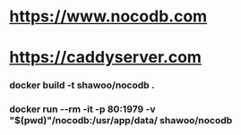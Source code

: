 # https://www.nocodb.com
# https://caddyserver.com

### docker build -t shawoo/nocodb .

### docker run --rm -it -p 80:1979 -v "$(pwd)"/nocodb:/usr/app/data/ shawoo/nocodb
